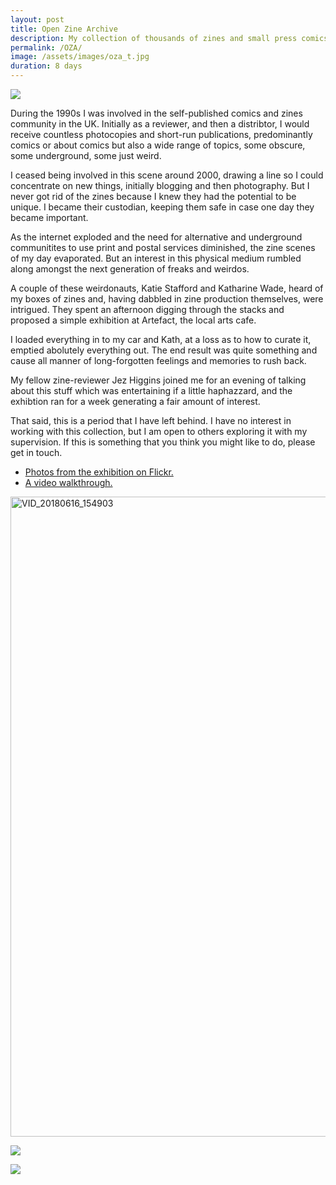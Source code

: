 ```yaml
---
layout: post
title: Open Zine Archive
description: My collection of thousands of zines and small press comics emptied out in a gallery for a week.
permalink: /OZA/
image: /assets/images/oza_t.jpg
duration: 8 days
---
```


![](http://art.peteashton.com/assets/images/OAZ01.jpg)

During the 1990s I was involved in the self-published comics and zines community in the UK. Initially as a reviewer, and then a distribtor, I would receive countless photocopies and short-run publications, predominantly comics or about comics but also a wide range of topics, some obscure, some underground, some just weird. 

I ceased being involved in this scene around 2000, drawing a line so I could concentrate on new things, initially blogging and then photography. But I never got rid of the zines because I knew they had the potential to be unique. I became their custodian, keeping them safe in case one day they became important. 

As the internet exploded and the need for alternative and underground communitites to use print and postal services diminished, the zine scenes of my day evaporated. But an interest in this physical medium rumbled along amongst the next generation of freaks and weirdos. 

A couple of these weirdonauts, Katie Stafford and Katharine Wade, heard of my boxes of zines and, having dabbled in zine production themselves, were intrigued. They spent an afternoon digging through the stacks and proposed a simple exhibition at Artefact, the local arts cafe. 

I loaded everything in to my car and Kath, at a loss as to how to curate it, emptied abolutely everything out. The end result was quite something and cause all manner of long-forgotten feelings and memories to rush back.

My fellow zine-reviewer Jez Higgins joined me for an evening of talking about this stuff which was entertaining if a little haphazzard, and the exhibtion ran for a week generating a fair amount of interest. 

That said, this is a period that I have left behind. I have no interest in working with this collection, but I am open to others exploring it with my supervision. If this is something that you think you might like to do, please get in touch.

- [Photos from the exhibition on Flickr.](https://www.flickr.com/photos/142941788@N07/albums/72157695765819092/)
- [A video walkthrough.](https://flic.kr/p/KnZV6x)

<a data-flickr-embed="true"  href="https://www.flickr.com/photos/142941788@N07/28472287437/in/album-72157695765819092/" title="VID_20180616_154903"><img src="https://live.staticflickr.com/843/28472287437_e5647f6ed9_b.jpg" width="576" height="1024" alt="VID_20180616_154903"></a><script async src="//embedr.flickr.com/assets/client-code.js" charset="utf-8"></script>

![](http://art.peteashton.com/assets/images/OAZ03.jpg)

![](http://art.peteashton.com/assets/images/OAZ02.jpg)


